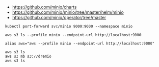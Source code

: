 
* https://github.com/minio/charts
* https://github.com/minio/minio/tree/master/helm/minio
* https://github.com/minio/operator/tree/master

~~~shell
kubectl port-forward svc/minio 9000:9000 --namespace minio

aws s3 ls --profile minio --endpoint-url http://localhost:9000

alias aws="aws --profile minio --endpoint-url http://localhost:9000"

aws s3 ls
aws s3 mb s3://dremio
aws s3 ls
~~~
